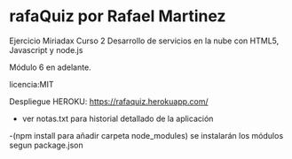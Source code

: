 # rafaQuiz por Rafael Martinez
Ejercicio Miriadax Curso 2
Desarrollo de servicios en la nube con HTML5, Javascript y node.js

M&#243;dulo 6 en adelante.

licencia:MIT

Despliegue HEROKU: https://rafaquiz.herokuapp.com/
- ver notas.txt para historial detallado de la aplicaci&#243;n

-(npm install para a&#241;adir carpeta node_modules) se instalar&#225;n los m&#243;dulos segun package.json